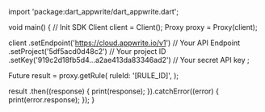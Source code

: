 import 'package:dart_appwrite/dart_appwrite.dart';

void main() { // Init SDK
  Client client = Client();
  Proxy proxy = Proxy(client);

  client
    .setEndpoint('https://cloud.appwrite.io/v1') // Your API Endpoint
    .setProject('5df5acd0d48c2') // Your project ID
    .setKey('919c2d18fb5d4...a2ae413da83346ad2') // Your secret API key
  ;

  Future result = proxy.getRule(
    ruleId: '[RULE_ID]',
  );

  result
    .then((response) {
      print(response);
    }).catchError((error) {
      print(error.response);
  });
}